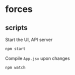 # forces

## scripts

Start the UI, API server

```bash
npm start
```

Compile `App.jsx` upon changes

```bash
npm watch
```

